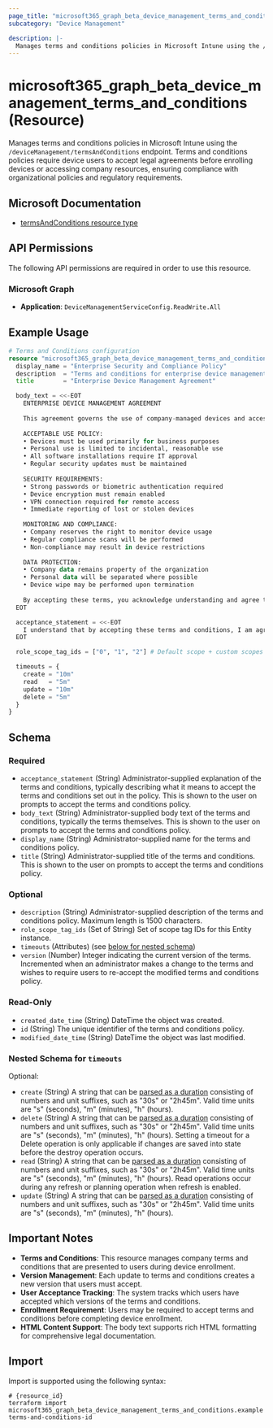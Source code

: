 ```yaml
---
page_title: "microsoft365_graph_beta_device_management_terms_and_conditions Resource - microsoft365"
subcategory: "Device Management"

description: |-
  Manages terms and conditions policies in Microsoft Intune using the /deviceManagement/termsAndConditions endpoint. Terms and conditions policies require device users to accept legal agreements before enrolling devices or accessing company resources, ensuring compliance with organizational policies and regulatory requirements.
---
```


# microsoft365_graph_beta_device_management_terms_and_conditions (Resource)

Manages terms and conditions policies in Microsoft Intune using the `/deviceManagement/termsAndConditions` endpoint. Terms and conditions policies require device users to accept legal agreements before enrolling devices or accessing company resources, ensuring compliance with organizational policies and regulatory requirements.

## Microsoft Documentation

- [termsAndConditions resource type](https://learn.microsoft.com/en-us/graph/api/resources/intune-companyterms-termsandconditions?view=graph-rest-beta)

## API Permissions

The following API permissions are required in order to use this resource.

### Microsoft Graph

- **Application**: `DeviceManagementServiceConfig.ReadWrite.All`

## Example Usage

```terraform
# Terms and Conditions configuration
resource "microsoft365_graph_beta_device_management_terms_and_conditions" "terms" {
  display_name = "Enterprise Security and Compliance Policy"
  description  = "Terms and conditions for enterprise device management and security compliance"
  title        = "Enterprise Device Management Agreement"

  body_text = <<-EOT
    ENTERPRISE DEVICE MANAGEMENT AGREEMENT
    
    This agreement governs the use of company-managed devices and access to corporate resources.
    
    ACCEPTABLE USE POLICY:
    • Devices must be used primarily for business purposes
    • Personal use is limited to incidental, reasonable use
    • All software installations require IT approval
    • Regular security updates must be maintained
    
    SECURITY REQUIREMENTS:
    • Strong passwords or biometric authentication required
    • Device encryption must remain enabled
    • VPN connection required for remote access
    • Immediate reporting of lost or stolen devices
    
    MONITORING AND COMPLIANCE:
    • Company reserves the right to monitor device usage
    • Regular compliance scans will be performed
    • Non-compliance may result in device restrictions
    
    DATA PROTECTION:
    • Company data remains property of the organization
    • Personal data will be separated where possible
    • Device wipe may be performed upon termination
    
    By accepting these terms, you acknowledge understanding and agree to comply with all stated policies.
  EOT

  acceptance_statement = <<-EOT
    I understand that by accepting these terms and conditions, I am agreeing to comply with all company policies regarding device usage, security requirements, and data protection. I acknowledge that violation of these terms may result in disciplinary action up to and including termination of employment and/or device access restrictions.
  EOT

  role_scope_tag_ids = ["0", "1", "2"] # Default scope + custom scopes

  timeouts = {
    create = "10m"
    read   = "5m"
    update = "10m"
    delete = "5m"
  }
}
```

<!-- schema generated by tfplugindocs -->
## Schema

### Required

- `acceptance_statement` (String) Administrator-supplied explanation of the terms and conditions, typically describing what it means to accept the terms and conditions set out in the policy. This is shown to the user on prompts to accept the terms and conditions policy.
- `body_text` (String) Administrator-supplied body text of the terms and conditions, typically the terms themselves. This is shown to the user on prompts to accept the terms and conditions policy.
- `display_name` (String) Administrator-supplied name for the terms and conditions policy.
- `title` (String) Administrator-supplied title of the terms and conditions. This is shown to the user on prompts to accept the terms and conditions policy.

### Optional

- `description` (String) Administrator-supplied description of the terms and conditions policy. Maximum length is 1500 characters.
- `role_scope_tag_ids` (Set of String) Set of scope tag IDs for this Entity instance.
- `timeouts` (Attributes) (see [below for nested schema](#nestedatt--timeouts))
- `version` (Number) Integer indicating the current version of the terms. Incremented when an administrator makes a change to the terms and wishes to require users to re-accept the modified terms and conditions policy.

### Read-Only

- `created_date_time` (String) DateTime the object was created.
- `id` (String) The unique identifier of the terms and conditions policy.
- `modified_date_time` (String) DateTime the object was last modified.

<a id="nestedatt--timeouts"></a>
### Nested Schema for `timeouts`

Optional:

- `create` (String) A string that can be [parsed as a duration](https://pkg.go.dev/time#ParseDuration) consisting of numbers and unit suffixes, such as "30s" or "2h45m". Valid time units are "s" (seconds), "m" (minutes), "h" (hours).
- `delete` (String) A string that can be [parsed as a duration](https://pkg.go.dev/time#ParseDuration) consisting of numbers and unit suffixes, such as "30s" or "2h45m". Valid time units are "s" (seconds), "m" (minutes), "h" (hours). Setting a timeout for a Delete operation is only applicable if changes are saved into state before the destroy operation occurs.
- `read` (String) A string that can be [parsed as a duration](https://pkg.go.dev/time#ParseDuration) consisting of numbers and unit suffixes, such as "30s" or "2h45m". Valid time units are "s" (seconds), "m" (minutes), "h" (hours). Read operations occur during any refresh or planning operation when refresh is enabled.
- `update` (String) A string that can be [parsed as a duration](https://pkg.go.dev/time#ParseDuration) consisting of numbers and unit suffixes, such as "30s" or "2h45m". Valid time units are "s" (seconds), "m" (minutes), "h" (hours).

## Important Notes

- **Terms and Conditions**: This resource manages company terms and conditions that are presented to users during device enrollment.
- **Version Management**: Each update to terms and conditions creates a new version that users must accept.
- **User Acceptance Tracking**: The system tracks which users have accepted which versions of the terms and conditions.
- **Enrollment Requirement**: Users may be required to accept terms and conditions before completing device enrollment.
- **HTML Content Support**: The body text supports rich HTML formatting for comprehensive legal documentation.

## Import

Import is supported using the following syntax:

```shell
# {resource_id}
terraform import microsoft365_graph_beta_device_management_terms_and_conditions.example terms-and-conditions-id
```
